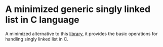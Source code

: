 # A minimized generic singly linked list in C language
A minimized alternative to this <a href="https://github.com/mfc0d1ng/Generic-singly-linked-list-in-C-language">library</a>, it provides the basic operations for handling singly linked list in C.

